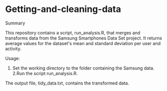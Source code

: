# Getting-and-cleaning-data

Summary

This repository contains a script, run_analysis.R, that merges and transforms data from the Samsung Smartphones Data Set project. 
It returns average values for the dataset's mean and standard deviation per user and activity. 

Usage:
1. Set the working directory to the folder containing the Samsung data. 
2.Run the script run_analysis.R. 

The output file, tidy_data.txt, contains the transformed data.
